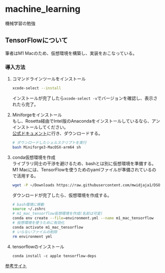 # machine_learning
機械学習の勉強

## TensorFlowについて
筆者はM1 Macのため、仮想環境を構築し、実装をおこなっている。
### 導入方法
1. コマンドラインツールをインストール<br>
    ``` bash
    xcode-select --install
    ```
    インストールが完了したら```xcode-select -v```でバージョンを確認し、表示されたら完了。

2. Miniforgeをインストール<br>
    もし、Rosetta経由でIntel版のAnacondaをインストールしているなら、アンインストールしてください。<br>[公式ドキュメント](https://github.com/conda-forge/miniforge)に行き、ダウンロードする。
    ``` bash
    # ダウンロードしたシェルスクリプトを実行
    bash Miniforge3-MacOSX-arm64 sh
    ```
    
3. conda仮想環境を作成<br>
    ライブラリ同士の干渉を避けるため、bashとは別に仮想環境を準備する。<br>M1 Macには、TensorFlowを使うためのyamlファイルが準備されているので活用する。
    ``` bash
    wget -P ~/Downloads https://raw.githubusercontent.com/mwidjaja1/DSOnMacARM/main/environment.yml
    ```
    ダウンロードが完了したら、仮想環境を作成する。
    ``` bash
    # bash環境に移動
    source ~/.zshrc
    # m1_mac_tensorflow仮想環境を作成(名前は可変)
    conda env create --file=environment.yml --name m1_mac_tensorflow
    # 仮想環境を使うために有効化
    conda activate m1_mac_tensorflow
    # いらないファイルの削除
    rm environment yml
    ```
4. tensorflowのインストール<br>
    ```
    conda install -c apple tensorflow-deps
    ```
[参考サイト](https://tech-diary.net/how-to-install-tensorflow-on-m1-mac/#index_id4)